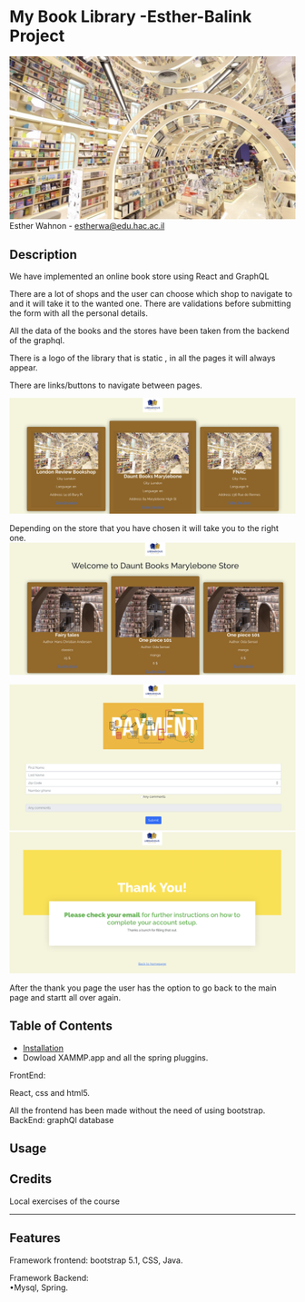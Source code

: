  # My Book Library -Esther-Balink Project
 
 ![FormExample](/public/images/book2.png)
Esther Wahnon - estherwa@edu.hac.ac.il


## Description

We have implemented an online book store using React and GraphQL

There are a lot of shops and the user can choose which shop to navigate to and it will take it to the wanted one.
There are validations before submitting the form with all the personal details.

All the data of the books and the stores have been taken from the backend of the graphql.


There is a logo of the library that is static , in all the pages it will always appear.

 
 There are links/buttons to navigate between pages.
 
  ![Form](/public/images/im1.png)
  
  Depending on the store that you have chosen it will take you to the right one.
  ![Form](/public/images/im2.png)
  
  
  ![Form](/public/images/im3.png)
  ![Form](/public/images/im4.png)
  
  
  After the thank you page the user has the option to go back to the main page and startt all over again.
  
  
  
## Table of Contents 



- [Installation](#installation)
- Dowload XAMMP.app and all the spring pluggins.

FrontEnd:

React, css and html5.


All the frontend has been made without the need of using bootstrap.
BackEnd:
graphQl database


## Usage





## Credits


Local exercises of the course 


---



## Features
Framework frontend: bootstrap 5.1, CSS, Java.

Framework Backend:  
•Mysql, Spring.

